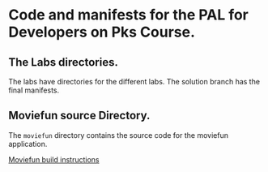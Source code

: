 # Code and manifests for the PAL for Developers on Pks Course.

## The Labs directories.
The labs have directories for the different labs.
The solution branch has the final manifests.

## Moviefun source Directory.
The `moviefun` directory contains the source code for the moviefun 
application.

[Moviefun build instructions](moviefun/README.md)
